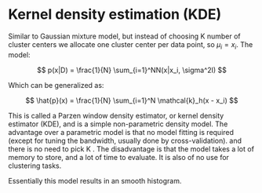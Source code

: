 # Kernel density estimation (KDE)

Similar to Gaussian mixture model, but instead of choosing K number of cluster centers we allocate one cluster center per data point, so $\mu_i = x_i$. The model:

$$
p(x|D) = \frac{1}{N} \sum_{i=1}^NN(x|x_i, \sigma^2I)
$$

Which can be generalized as:

$$
\hat{p}(x) = \frac{1}{N} \sum_{i=1}^N \mathcal{k}_h(x - x_i)
$$

This is called a Parzen window density estimator, or kernel density estimator  (KDE), and is a simple non-parametric density model. The advantage over a parametric model is that no model fitting is required (except for tuning the bandwidth, usually done by cross-validation). and there is no need to pick K . The disadvantage is that the model takes a lot of memory to store, and a lot of time to evaluate. It is also of no use for clustering tasks. 

Essentially this model results in an smooth histogram.